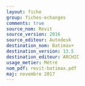 ```yaml
---
layout: fiche
group: fiches-echanges
comments: true
source_nom: Revit
source_version: 2016
source_editeur: Autodesk
destination_nom: Batimax+
destination_version: 13.5
destination_editeur: ARCHIC
usage_metier: Métré
nom_pdf: revit-batimax.pdf
maj: novembre 2017
---
```

